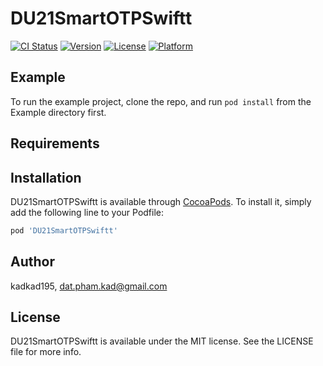 # DU21SmartOTPSwiftt

[![CI Status](https://img.shields.io/travis/kadkad195/DU21SmartOTPSwiftt.svg?style=flat)](https://travis-ci.org/kadkad195/DU21SmartOTPSwiftt)
[![Version](https://img.shields.io/cocoapods/v/DU21SmartOTPSwiftt.svg?style=flat)](https://cocoapods.org/pods/DU21SmartOTPSwiftt)
[![License](https://img.shields.io/cocoapods/l/DU21SmartOTPSwiftt.svg?style=flat)](https://cocoapods.org/pods/DU21SmartOTPSwiftt)
[![Platform](https://img.shields.io/cocoapods/p/DU21SmartOTPSwiftt.svg?style=flat)](https://cocoapods.org/pods/DU21SmartOTPSwiftt)

## Example

To run the example project, clone the repo, and run `pod install` from the Example directory first.

## Requirements

## Installation

DU21SmartOTPSwiftt is available through [CocoaPods](https://cocoapods.org). To install
it, simply add the following line to your Podfile:

```ruby
pod 'DU21SmartOTPSwiftt'
```

## Author

kadkad195, dat.pham.kad@gmail.com

## License

DU21SmartOTPSwiftt is available under the MIT license. See the LICENSE file for more info.
